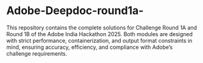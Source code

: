 # Adobe-Deepdoc-round1a-
This repository contains the complete solutions for Challenge Round 1A and Round 1B of the Adobe India Hackathon 2025. Both modules are designed with strict performance, containerization, and output format constraints in mind, ensuring accuracy, efficiency, and compliance with Adobe’s challenge requirements.
